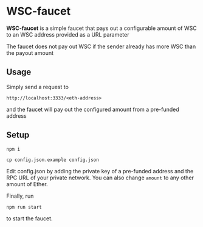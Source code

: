 WSC-faucet
======
**WSC-faucet** is a simple faucet that pays out a configurable amount of WSC to an WSC address provided as a URL parameter

The faucet does not pay out WSC if the sender already has more WSC than the payout amount

## Usage
Simply send a request to
```
http://localhost:3333/<eth-address>
```
and the faucet will pay out the configured amount from a pre-funded address

## Setup
```
npm i
```
```
cp config.json.example config.json
```
Edit config.json by adding the private key of a pre-funded address and the RPC URL of your private network.
You can also change ``amount`` to any other amount of Ether. 

Finally, run 

```
npm run start
``` 
to start the faucet.
